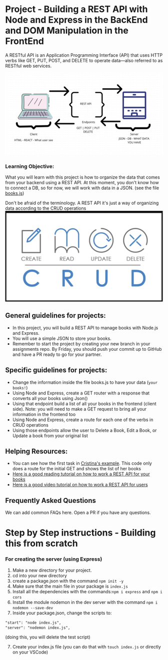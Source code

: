# Project - Building a REST API with Node and Express in the BackEnd and DOM Manipulation in the FrontEnd

A RESTful API is an Application Programming Interface (API) that uses HTTP verbs like GET, PUT, POST, and DELETE to operate data—also referred to as RESTful web services.

![Screenshoot](https://raw.githubusercontent.com/Yosolita1978/screenshoots/f2fdebc24a671f11394d8da1a9355a0ed4ce4a29/Week5/Screen%20Shot%202022-08-14%20at%201.58.39%20PM.png)

### Learning Objective: 
What you will learn with this project is how to organize the data that comes from your backend using a REST API. At this moment, you don't know how to connect a DB, so for now, we will work with data in a JSON. (see the file [books.js](https://github.com/Yosolita1978/RESTAPI-mybooks/blob/main/restapi/books.js))

Don't be afraid of the terminology. A REST API it's just a way of organizing data according to the CRUD operations
![Screenshoot](https://github.com/Yosolita1978/screenshoots/blob/main/Week5/Screen%20Shot%202022-08-14%20at%201.59.03%20PM.png?raw=true)

## General guidelines for projects:
* In this project, you will build a REST API to manage books with Node.js and Express.
* You will use a simple JSON to store your books.
* Remember to start the project by creating your new branch in your assignments repo. By Friday, you should push your commit up to GitHub and have a PR ready to go for your partner.

## Specific guidelines for projects:
* Change the information inside the file books.js to have your data (`your books!`)
* Using Node and Express, create a GET router with a response that converts all your books using Json()
* Using that endpoint build a list of all your books in the frontend (client side). Note: you will need to make a GET request to bring all your information in the frontend too
* Using Node and Express, create a route for each one of the verbs in CRUD operations
* Using those endpoints allow the user to Delete a Book, Edit a Book, or Update a book from your original list

## Helping Resources:
* You can see how the first task in [Cristina's example](https://github.com/Yosolita1978/RESTAPI-mybooks/tree/main/restapi). This code only does a route for the initial GET and shows the list of her books
* [Here is a good reading tutorial on how to work a REST API for your books](https://stackabuse.com/building-a-rest-api-with-node-and-express/)
* [Here is a good video tutorial on how to work a REST API for users](https://www.youtube.com/watch?v=l8WPWK9mS5M&ab_channel=JavaScriptMastery)

## Frequently Asked Questions
We can add common FAQs here. Open a PR if you have any questions.

# Step by Step instructions - Building this from scratch

### For creating the server (using Express)
1. Make a new directory for your project. 
2. cd into your new directory 
3. create a package.json with the command `npm init -y`
4. Make sure that the main file in your package is `index.js`
4. Install all the dependencies with the commands:`npm i express` and `npm i cors`
5. Install the module nodemon in the dev server with the command `npm i nodemon --save-dev`
6. Inside your package.json, change the scripts to: 
```
"start": "node index.js",
"server": "nodemon index.js",
```
(doing this, you will delete the test script)

7. Create your index.js file (you can do that with `touch index.js` or directly on your VSCode)

